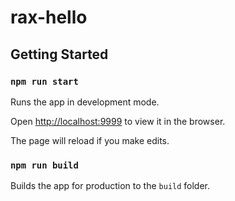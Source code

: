 # rax-hello

## Getting Started

### `npm run start`

Runs the app in development mode.

Open [http://localhost:9999](http://localhost:9999) to view it in the browser.

The page will reload if you make edits.

### `npm run build`

Builds the app for production to the `build` folder.
